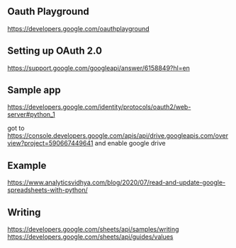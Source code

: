 Oauth Playground
----------------
https://developers.google.com/oauthplayground

Setting up OAuth 2.0
--------------------
https://support.google.com/googleapi/answer/6158849?hl=en


Sample app
----------
https://developers.google.com/identity/protocols/oauth2/web-server#python_1


got to https://console.developers.google.com/apis/api/drive.googleapis.com/overview?project=590667449641
and enable google drive


Example
--------
https://www.analyticsvidhya.com/blog/2020/07/read-and-update-google-spreadsheets-with-python/


Writing
-------
https://developers.google.com/sheets/api/samples/writing
https://developers.google.com/sheets/api/guides/values